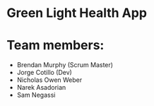 # Green Light Health App

# Team members:

- Brendan Murphy (Scrum Master)
- Jorge Cotillo (Dev)
- Nicholas Owen Weber
- Narek Asadorian
- Sam Negassi
